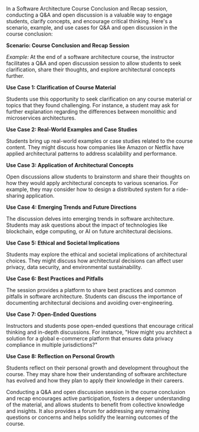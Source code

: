 In a Software Architecture Course Conclusion and Recap session, conducting a Q&A and open discussion is a valuable way to engage students, clarify concepts, and encourage critical thinking. Here's a scenario, example, and use cases for Q&A and open discussion in the course conclusion:

**Scenario: Course Conclusion and Recap Session**

_Example:_ At the end of a software architecture course, the instructor facilitates a Q&A and open discussion session to allow students to seek clarification, share their thoughts, and explore architectural concepts further.

**Use Case 1: Clarification of Course Material**

Students use this opportunity to seek clarification on any course material or topics that they found challenging. For instance, a student may ask for further explanation regarding the differences between monolithic and microservices architectures.

**Use Case 2: Real-World Examples and Case Studies**

Students bring up real-world examples or case studies related to the course content. They might discuss how companies like Amazon or Netflix have applied architectural patterns to address scalability and performance.

**Use Case 3: Application of Architectural Concepts**

Open discussions allow students to brainstorm and share their thoughts on how they would apply architectural concepts to various scenarios. For example, they may consider how to design a distributed system for a ride-sharing application.

**Use Case 4: Emerging Trends and Future Directions**

The discussion delves into emerging trends in software architecture. Students may ask questions about the impact of technologies like blockchain, edge computing, or AI on future architectural decisions.

**Use Case 5: Ethical and Societal Implications**

Students may explore the ethical and societal implications of architectural choices. They might discuss how architectural decisions can affect user privacy, data security, and environmental sustainability.

**Use Case 6: Best Practices and Pitfalls**

The session provides a platform to share best practices and common pitfalls in software architecture. Students can discuss the importance of documenting architectural decisions and avoiding over-engineering.

**Use Case 7: Open-Ended Questions**

Instructors and students pose open-ended questions that encourage critical thinking and in-depth discussions. For instance, "How might you architect a solution for a global e-commerce platform that ensures data privacy compliance in multiple jurisdictions?"

**Use Case 8: Reflection on Personal Growth**

Students reflect on their personal growth and development throughout the course. They may share how their understanding of software architecture has evolved and how they plan to apply their knowledge in their careers.

Conducting a Q&A and open discussion session in the course conclusion and recap encourages active participation, fosters a deeper understanding of the material, and allows students to benefit from collective knowledge and insights. It also provides a forum for addressing any remaining questions or concerns and helps solidify the learning outcomes of the course.